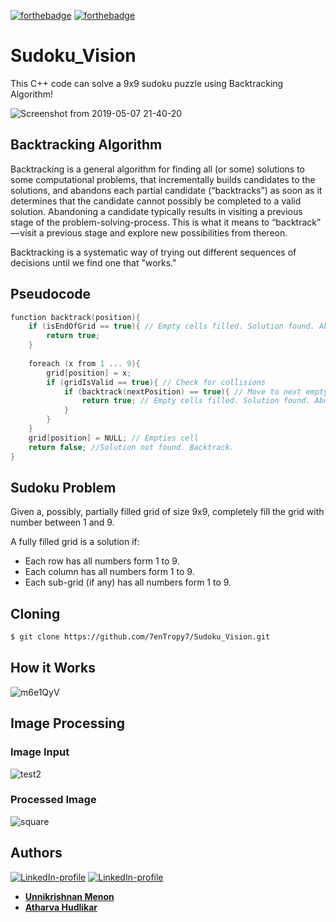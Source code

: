 [![forthebadge](https://forthebadge.com/images/badges/made-with-c-plus-plus.svg)](https://forthebadge.com) [![forthebadge](https://forthebadge.com/images/badges/made-with-python.svg)](https://forthebadge.com)
# Sudoku_Vision
This C++ code can solve a 9x9 sudoku puzzle using Backtracking Algorithm!

![Screenshot from 2019-05-07 21-40-20](https://user-images.githubusercontent.com/36446402/57315344-04c65400-7111-11e9-939c-fce34eb7ceea.png)


## **Backtracking Algorithm**

Backtracking is a general algorithm for finding all (or some) solutions to some computational problems, that incrementally builds candidates to the solutions, and abandons each partial candidate (“backtracks”) as soon as it determines that the candidate cannot possibly be completed to a valid solution.
Abandoning a candidate typically results in visiting a previous stage of the problem-solving-process. This is what it means to “backtrack” — visit a previous stage and explore new possibilities from thereon.

Backtracking is a systematic way of trying out different sequences of decisions until we find one that "works."

## Pseudocode
```cpp
function backtrack(position){
    if (isEndOfGrid == true){ // Empty cells filled. Solution found. Abort
        return true;
    }
 
    foreach (x from 1 ... 9){
        grid[position] = x;
        if (gridIsValid == true){ // Check for collisions
            if (backtrack(nextPosition) == true){ // Move to next empty cell
                return true; // Empty cells filled. Solution found. Abort.
            }
        }
    }
    grid[position] = NULL; // Empties cell
    return false; //Solution not found. Backtrack.
}
```
## Sudoku Problem
Given a, possibly, partially filled grid of size 9x9, completely fill the grid with number between 1 and 9.

A fully filled grid is a solution if:

- Each row has all numbers form 1 to 9.
- Each column has all numbers form 1 to 9.
- Each sub-grid (if any) has all numbers form 1 to 9.

## Cloning
```bash
$ git clone https://github.com/7enTropy7/Sudoku_Vision.git
```

## How it Works

![m6e1QyV](https://user-images.githubusercontent.com/36446402/72595594-2f1f1100-3930-11ea-88b1-380db6fa5048.gif)

## Image Processing
### Image Input
![test2](https://user-images.githubusercontent.com/36445600/73818844-3e4cfc80-4814-11ea-90c1-9984e0e747dd.jpg)

### Processed Image
![square](https://user-images.githubusercontent.com/36445600/73818744-09d94080-4814-11ea-95fe-8ace558b2422.png)

## Authors
[![LinkedIn-profile](https://img.shields.io/badge/LinkedIn-Unnikrishnan-teal.svg)](https://www.linkedin.com/in/unnikrishnan-menon-aa013415a/) [![LinkedIn-profile](https://img.shields.io/badge/LinkedIn-Atharva-blue.svg)](https://www.linkedin.com/in/atharva-hudlikar/)

* [**Unnikrishnan Menon**](https://github.com/7enTropy7)
* [**Atharva Hudlikar**](https://github.com/Mastermind0100)
